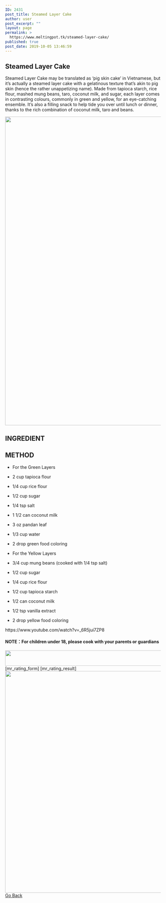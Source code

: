 ```yaml
---
ID: 2431
post_title: Steamed Layer Cake
author: user
post_excerpt: ""
layout: page
permalink: >
  https://www.meltingpot.tk/steamed-layer-cake/
published: true
post_date: 2019-10-05 13:46:59
---
```

<h2>Steamed Layer Cake</h2>		
		<p>Steamed Layer Cake may be translated as ‘pig skin cake’ in Vietnamese, but it’s actually a steamed layer cake with a gelatinous texture that’s akin to pig skin (hence the rather unappetizing name). Made from tapioca starch, rice flour, mashed mung beans, taro, coconut milk, and sugar, each layer comes in contrasting colours, commonly in green and yellow, for an eye-catching ensemble. It’s also a filling snack to help tide you over until lunch or dinner, thanks to the rich combination of coconut milk, taro and beans.</p>		
										<img width="1500" height="1000" src="http://meltingpot.tk/wp-content/uploads/2019/10/Steamed-Layer-Cake-.jpeg" alt="" srcset="https://meltingpot.tk/wp-content/uploads/2019/10/Steamed-Layer-Cake-.jpeg 1500w, https://meltingpot.tk/wp-content/uploads/2019/10/Steamed-Layer-Cake--300x200.jpeg 300w, https://meltingpot.tk/wp-content/uploads/2019/10/Steamed-Layer-Cake--768x512.jpeg 768w, https://meltingpot.tk/wp-content/uploads/2019/10/Steamed-Layer-Cake--1024x683.jpeg 1024w" sizes="(max-width: 1500px) 100vw, 1500px" />											
			<h2>INGREDIENT</h2>		
			<h2>METHOD</h2>		
		<ul><li style="text-align: left;"><p>For the Green Layers</p></li><li style="text-align: left;"><p>2 cup tapioca flour</p></li><li style="text-align: left;"><p>1/4 cup rice flour</p></li><li style="text-align: left;"><p>1/2 cup sugar</p></li><li style="text-align: left;"><p>1/4 tsp salt</p></li><li style="text-align: left;"><p>1 1/2 can coconut milk</p></li><li style="text-align: left;"><p>3 oz pandan leaf</p></li><li style="text-align: left;"><p>1/3 cup water</p></li><li style="text-align: left;"><p>2 drop green food coloring</p></li><li style="text-align: left;"><p>For the Yellow Layers</p></li><li style="text-align: left;"><p>3/4 cup mung beans (cooked with 1/4 tsp salt)</p></li><li style="text-align: left;"><p>1/2 cup sugar</p></li><li style="text-align: left;"><p>1/4 cup rice flour</p></li><li style="text-align: left;"><p>1/2 cup tapioca starch</p></li><li style="text-align: left;"><p>1/2 can coconut milk</p></li><li style="text-align: left;"><p>1/2 tsp vanilla extract</p></li><li style="text-align: left;"><p>2 drop yellow food coloring</p></li></ul>https://www.youtube.com/watch?v=_6R5jui7ZP8<h4><strong>NOTE：For children under 18, please cook with your parents or guardians</strong></h4>		
										<img width="1024" height="50" src="http://meltingpot.tk/wp-content/uploads/2019/09/Untitled-47-1024x50.png" alt="" srcset="https://meltingpot.tk/wp-content/uploads/2019/09/Untitled-47-1024x50.png 1024w, https://meltingpot.tk/wp-content/uploads/2019/09/Untitled-47-300x15.png 300w, https://meltingpot.tk/wp-content/uploads/2019/09/Untitled-47-768x38.png 768w, https://meltingpot.tk/wp-content/uploads/2019/09/Untitled-47.png 1483w" sizes="(max-width: 1024px) 100vw, 1024px" />											
		[mr_rating_form]
[mr_rating_result]		
										<img width="679" height="718" src="http://meltingpot.tk/wp-content/uploads/2019/09/Untitled-44.png" alt="" srcset="https://meltingpot.tk/wp-content/uploads/2019/09/Untitled-44.png 679w, https://meltingpot.tk/wp-content/uploads/2019/09/Untitled-44-284x300.png 284w" sizes="(max-width: 679px) 100vw, 679px" />											
			<a href="https://www.meltingpot.tk/indian-dishes/" role="button">
						Go Back
					</a>